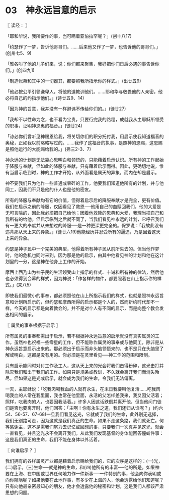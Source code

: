 # 03　神永远旨意的启示



〖 读经： 〗

「耶和华说，我所要作的事，岂可瞒着亚伯拉罕呢？」(创十八17)

「约瑟作了一梦，告诉他哥哥们。……后来他又作了一梦，也告诉他的哥哥们。」(创卅七5、9)

「雅各叫了他的儿子们来，说：你们都来聚集，我好把你们日后必遇的事告诉你们。」(创四九1)

「制造帐幕和其中的一切器其，都要照我所指示你的样式。」(出廿五9)

「他必按公平引领谦卑人，将他的道教训他们。……耶和华与敬畏他的人亲密，他必将自己的约指示他们。」(诗廿五9、14)

「因为神的旨意，我并没有一样避讳不传给你们的。」(徒廿27)

「我却不以性命为念，也不看为宝贵，只要行完我的路程，成就我从主耶稣所领受的职事，证明神恩惠的福音。」(徒廿24)

「谅必你们曾听见神赐恩给我，将关切你们的职分托付我，用启示使我知道福音的奥秘，正如我以前略略写过的。……我作了这福音的执事，是照神的恩赐，这恩赐是照他运行的大能赐给我的。」(弗三2-3、7)

神永远的计划是无法靠心思明白和领悟的，只能藉着启示认识。所有神的工作起始于降服与奉献，但如此的降服与奉献，只有藉着启示而得。因此，更确切地说，惟有当启示临到时，神的工作才开始，从外面看是属天的异象，而内在却是启示。

神不要我们只为他作一些普通或零碎的工作，他要我们知道他所有的计划，并与他同工，因我们不只是他的仆人也是他的密友。

所有的降服与奉献均有它的价值，但得着启示后的降服奉献才是完全，更有价值。我们在启示之前的降服，仅因看见了救恩──他用自己的血赎回我们，他的大爱是无可言喻的，因此我必须把自己给他；因着他救赎的恩典和大爱，我理当把自己和我所有的给他。但启示临到之后就不同了，当我们看见神永远的计划，它呼召我们有一更大的奉献并从未想过的降服──是一种更深更完全的。保罗说：「我故此没有违背那从天上来的异象。」(徒廿六19)他能经历并忍受所有的逼迫，乃是因着这天上来的异象。

约瑟是神子民中一个完美的典型，他得着所有神子民从前所失去的。但当他作梦时，他的危机也同时来到，因为那是他的启示，由其中他看见神的计划和他在这计划里的一分，这是神在他身上工作的开始。

摩西上西乃山为神子民的生活领受山上指示的样式、十诫和所有神的律法，然后他也必须得到会幕的样式，因为神说：「作各样的物件，都要照着在山上指示你的样式。」(来八5)

即使我们最微小的事奉，都必须照他在山上所指示我们的样式，也就是照神永远旨意和计划所启示的，但约瑟和摩西所得的启示都是个人的，然而新约时代却不一样，今天的启示都是向着教会的，并不是对个人有不同的启示，而是向整个教会发出相同的启示。



〖 属灵的事奉根据于启示 〗

所有属灵的事奉都需出于启示，若不根据神永远旨意的启示就没有真实属灵的工作。虽然神也祝福一些零星的工作，但不能称作属灵的事奉或与他同工，除非是从神永远旨意启示出来的。那必须出于启示而非头脑领悟来的，也不是只在头脑里了解或明白，这都是没有用的。你必须是在灵里看见──神工作的范围和限制。

只有启示能同时对付工作及工人，这从天上来的光会将我们击得粉碎，这光击打并除灭我们和出于我们的工作。如果只是规条或教训，不久就会离开我们而消失殆尽。但如果这是光或启示，就会成为我们的生命，令我们无法偏离。

一天，主耶稣说：「吃我肉喝我血的人就有永生，在末日我要叫他复活……吃我肉喝我血的人常在我里面，我也常在他里面，永活的父怎样差我来，我又因父活着；照样，吃我肉的人，也要因我活着。」许多人因这话跌倒并离开他，但当他问门徒们是否也要离开时，他们回答：「主啊！你有永生之道，我们还归从谁呢？」(约六54、56-57、67-68)一旦我们看见这光，它就成了我们的生命，此外别无选择，我们无别路可走，因为这就是我们真正的生命。如果不走这条路，我们就死亡。何等感谢主，这不是需我们努力去记忆或回想的事，只要我们一次真并见这光，就会一直看见，并且这光永不会离开我们。从此我们发现基督的身体能回答憧蚧件事：这是我们真正的生命，我们不能在身体以外活着。



〖 向谁启示？ 〗

我们拥有的各样属灵产业都是藉着启示赐给我们的，它的次序是这样的：(一)光，(二)启示，(三)生命──就是神的生命，和(四)他所有的丰富──他的所是。如果神要在上海、在中国或世界任何地力作一件新事──一件特别的事，他会向你表明或向你隐瞒呢？如果他要在此地作事，有多少在上海的人，他会透露给他们知道呢？只有向他最亲密最知心的朋友，他才会透露他的秘密和计划，这是我们人都该严肃思想的问题。

